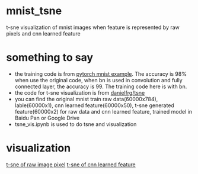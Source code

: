 # mnist_tsne
t-sne visualization of mnist images when feature is represented by raw pixels and cnn learned feature

# something to say
- the training code is from [pytorch mnist example](https://github.com/pytorch/examples/tree/master/mnist). The accuracy is 98% when use the original code, when bn is used in convolution and fully connected layer, the accuracy is 99. The training code here is with bn.
- the code for t-sne visualization is from [danielfrg/tsne](https://github.com/danielfrg/tsne)
- you can find the original mnist train raw data(60000x784), lable(60000x1), cnn learned feature(60000x50), t-sne generated feature(60000x2) for raw data and cnn learned feature, trained model in Baidu Pan or Google Drive
- tsne_vis.ipynb is used to do tsne and visualization

# visualization
[t-sne of raw image pixel](train/data_2d.png)
[t-sne of cnn learned feature](train/output_2d.png)

